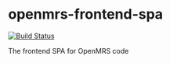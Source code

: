 # openmrs-frontend-spa

[![Build Status](https://travis-ci.com/openmrs/openmrs-module-spa.svg?branch=master)](https://travis-ci.com/openmrs/openmrs-module-spa)

The frontend SPA for OpenMRS code

